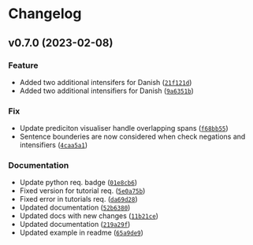 # Changelog

<!--next-version-placeholder-->

## v0.7.0 (2023-02-08)
### Feature
* Added two additional intensifers for Danish ([`21f121d`](https://github.com/KennethEnevoldsen/asent/commit/21f121dafc406a2fb6e357b06fdac70a8d6f5f40))
* Added two additional intensifiers for Danish ([`9a6351b`](https://github.com/KennethEnevoldsen/asent/commit/9a6351bee4b2a8c5f59991fe5439307b84f731bd))

### Fix
* Update prediciton visualiser handle overlapping spans ([`f68bb55`](https://github.com/KennethEnevoldsen/asent/commit/f68bb55206aa54a74147fd1734c941a2a140d653))
* Sentence bounderies are now considered when check negations and intensifiers ([`4caa5a1`](https://github.com/KennethEnevoldsen/asent/commit/4caa5a1977fdea6f465e94a2fe52b1fdd51aa338))

### Documentation
* Update python req. badge ([`01e8cb6`](https://github.com/KennethEnevoldsen/asent/commit/01e8cb61a863732186c53b8b464bc1b1a5dbf149))
* Fixed version for tutorial req. ([`5e0a75b`](https://github.com/KennethEnevoldsen/asent/commit/5e0a75b0700572fb9fc63658ca7e0be2cebc8e8f))
* Fixed error in tutorials req. ([`da69d28`](https://github.com/KennethEnevoldsen/asent/commit/da69d283fdabe2635a4e8d4b1f1a59f62713d5c9))
* Updated documentation ([`52b6380`](https://github.com/KennethEnevoldsen/asent/commit/52b63809ff56dc376c8f74f518600170e698afac))
* Updated docs with new changes ([`11b21ce`](https://github.com/KennethEnevoldsen/asent/commit/11b21cefed4e3e0522e689ecd239524683f0a6f2))
* Updated documentation ([`219a29f`](https://github.com/KennethEnevoldsen/asent/commit/219a29f814a1e0283f1022b2bee941ceba0f0d76))
* Updated example in readme ([`65a9de9`](https://github.com/KennethEnevoldsen/asent/commit/65a9de9023e7055b9a045e2e6de211000a217c7f))
